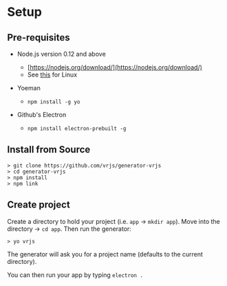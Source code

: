 # Setup

## Pre-requisites

- Node.js version 0.12 and above
  - [https://nodejs.org/download/](https://nodejs.org/download/)
  - See [this](https://nodesource.com/blog/nodejs-v012-iojs-and-the-nodesource-linux-repositories) for Linux

- Yoeman
  - `npm install -g yo`

- Github's Electron
  - `npm install electron-prebuilt -g`	
	
## Install from Source

```
> git clone https://github.com/vrjs/generator-vrjs
> cd generator-vrjs
> npm install
> npm link
```

## Create project

Create a directory to hold your project (i.e. `app` -> `mkdir app`).  Move into the directory -> `cd app`.  Then run the generator: 

```
> yo vrjs
```
The generator will ask you for a project name (defaults to the current directory).  

You can then run your app by typing `electron .`
